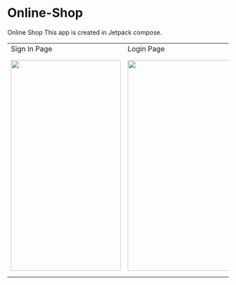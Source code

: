 # Online-Shop
Online Shop
This app is created in Jetpack compose.
<table>
  <tr>
    <td>Sign In Page</td>
    <td>Login Page</td>
    <td>Main Page </td>
    <td>Profile Page</td>
  </tr>
  <tr>
    <td><img src="https://user-images.githubusercontent.com/61419443/227562949-6b7c70f8-9481-45ab-9558-1553a5f38a06.png" width=250 height=480></td>
    <td><img src="https://user-images.githubusercontent.com/61419443/227562955-94b7a8c1-2dc2-4f4a-901d-183fbf7e7855.png" width=250 height=480></td>
    <td><img src="https://user-images.githubusercontent.com/61419443/227562958-43cefdac-3fbd-4f5d-b8db-dfe928e039e0.jpg" width=250 height=500></td>
     <td><img src="https://user-images.githubusercontent.com/61419443/227562966-ac762855-1d6d-479f-9a54-0b87df85b1e6.png" width=250 height=480></td>
  </tr>
 </table>
